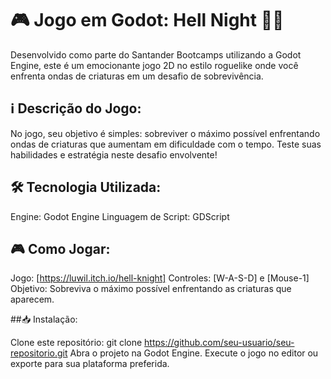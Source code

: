 # 🎮 Jogo em Godot: Hell Night 🧛‍♂️

Desenvolvido como parte do Santander Bootcamps utilizando a Godot Engine, este é um emocionante jogo 2D no estilo roguelike onde você enfrenta ondas de criaturas em um desafio de sobrevivência.

## ℹ️ Descrição do Jogo:
No jogo, seu objetivo é simples: sobreviver o máximo possível enfrentando ondas de criaturas que aumentam em dificuldade com o tempo. Teste suas habilidades e estratégia neste desafio envolvente!

## 🛠️ Tecnologia Utilizada:

Engine: Godot Engine
Linguagem de Script: GDScript

## 🎮 Como Jogar:

Jogo: [https://luwil.itch.io/hell-knight]
Controles: [W-A-S-D] e [Mouse-1]
Objetivo: Sobreviva o máximo possível enfrentando as criaturas que aparecem.

##📥 Instalação:

Clone este repositório: git clone https://github.com/seu-usuario/seu-repositorio.git
Abra o projeto na Godot Engine.
Execute o jogo no editor ou exporte para sua plataforma preferida.
